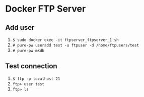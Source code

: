 Docker FTP Server
=================

## Add user

1. `$ sudo docker exec -it ftpserver_ftpserver_1 sh`
2. `# pure-pw useradd test -u ftpuser -d /home/ftpusers/test`
3. `# pure-pw mkdb`

## Test connection

1. `$ ftp -p localhost 21`
2. `ftp> user test`
3. `ftp> ls`
